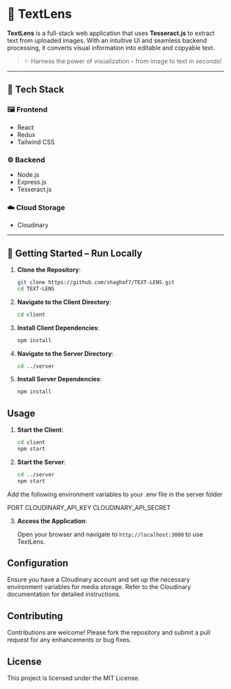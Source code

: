 # 🧠 TextLens

**TextLens** is a full-stack web application that uses **Tesseract.js** to extract text from uploaded images. With an intuitive UI and seamless backend processing, it converts visual information into editable and copyable text.

> ✨ Harness the power of visualization – from image to text in seconds!

---

## 🔧 Tech Stack

### 🖼️ Frontend
- React
- Redux
- Tailwind CSS

### ⚙️ Backend
- Node.js
- Express.js
- Tesseract.js

### ☁️ Cloud Storage
- Cloudinary

---

## 🚀 Getting Started – Run Locally

1. **Clone the Repository**:

   ```bash
   git clone https://github.com/shaghaf7/TEXT-LENS.git
   cd TEXT-LENS
   ```

2. **Navigate to the Client Directory**:

   ```bash
   cd client
   ```

3. **Install Client Dependencies**:

   ```bash
   npm install
   ```

4. **Navigate to the Server Directory**:

   ```bash
   cd ../server
   ```

5. **Install Server Dependencies**:

   ```bash
   npm install
   ```

## Usage

1. **Start the Client**:

   ```bash
   cd client
   npm start
   ```

2. **Start the Server**:

   ```bash
   cd ../server
   npm start
   ```
Add the following environment variables to your .env file in the server folder

PORT
CLOUDINARY_API_KEY
CLOUDINARY_API_SECRET


3. **Access the Application**:

   Open your browser and navigate to `http://localhost:3000` to use TextLens.

## Configuration

Ensure you have a Cloudinary account and set up the necessary environment variables for media storage. Refer to the Cloudinary documentation for detailed instructions.

## Contributing

Contributions are welcome! Please fork the repository and submit a pull request for any enhancements or bug fixes.

## License

This project is licensed under the MIT License.
